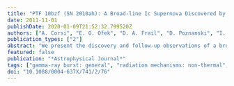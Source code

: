 ```yaml
---
title: "PTF 10bzf (SN 2010ah): A Broad-line Ic Supernova Discovered by the Palomar Transient Factory"
date: 2011-11-01
publishDate: 2020-01-09T21:52:32.799520Z
authors: ["A. Corsi", "E. O. Ofek", "D. A. Frail", "D. Poznanski", "I. Arcavi", "A. Gal-Yam", "S. R. Kulkarni", "K. Hurley", "P. A. Mazzali", "D. A. Howell", "M. M. Kasliwal", "Y. Green", "D. Murray", "M. Sullivan", "D. Xu", "S. Ben-ami", "J. S. Bloom", "S. B. Cenko", "N. M. Law", "P. Nugent", "R. M. Quimby", "V. Pal'shin", "J. Cummings", "V. Connaughton", "K. Yamaoka", "A. Rau", "W. Boynton", "I. Mitrofanov", "J. Goldsten"]
publication_types: ["2"]
abstract: "We present the discovery and follow-up observations of a broad-line Type Ic supernova (SN), PTF 10bzf (SN 2010ah), detected by the Palomar Transient Factory (PTF) on 2010 February 23. The SN distance is cong218 Mpc, greater than GRB 980425/SN 1998bw and GRB 060218/SN 2006aj, but smaller than the other SNe firmly associated with gamma-ray bursts (GRBs). We conducted a multi- wavelength follow-up campaign with Palomar 48 inch, Palomar 60 inch, Gemini-N, Keck, Wise, Swift, the Allen Telescope Array, Combined Array for Research in Millimeter-wave Astronomy, Westerbork Synthesis Radio Telescope, and Expanded Very Large Array. Here we compare the properties of PTF 10bzf with those of SN 1998bw and other broad-line SNe. The optical luminosity and spectral properties of PTF 10bzf suggest that this SN is intermediate, in kinetic energy and amount of $^56$Ni, between non-GRB-associated SNe like 2002ap or 1997ef, and GRB-associated SNe like 1998bw. No X-ray or radio counterpart to PTF 10bzf was detected. X-ray upper limits allow us to exclude the presence of an underlying X-ray afterglow as luminous as that of other SN- associated GRBs such as GRB 030329 or GRB 031203. Early-time radio upper limits do not show evidence for mildly relativistic ejecta. Late-time radio upper limits rule out the presence of an underlying off-axis GRB, with energy and wind density similar to the SN-associated GRB 030329 and GRB 031203. Finally, by performing a search for a GRB in the time window and at the position of PTF 10bzf, we find that no GRB in the interplanetary network catalog could be associated with this SN."
featured: false
publication: "*Astrophysical Journal*"
tags: ["gamma-ray burst: general", "radiation mechanisms: non-thermal", "supernovae: general", "supernovae: individual: PTF 10bzf", "Astrophysics - Cosmology and Nongalactic Astrophysics"]
doi: "10.1088/0004-637X/741/2/76"
---
```


